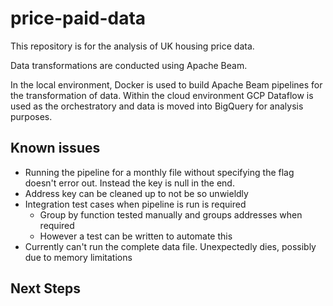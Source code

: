 # price-paid-data

This repository is for the analysis of UK housing price data.

Data transformations are conducted using Apache Beam.

In the local environment, Docker is used to build Apache Beam pipelines for the
transformation of data. Within the cloud environment GCP Dataflow is used as the
orchestratory and data is moved into BigQuery for analysis purposes.

## Known issues

- Running the pipeline for a monthly file without specifying the flag doesn't
error out. Instead the key is null in the end.
- Address key can be cleaned up to not be so unwieldly
- Integration test cases when pipeline is run is required
  - Group by function tested manually and groups addresses when required
  - However a test can be written to automate this
- Currently can't run the complete data file. Unexpectedly dies, possibly due
to memory limitations

## Next Steps

